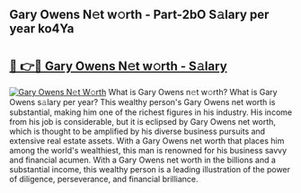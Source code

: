 ## Gary Owens N𝚎t w𝚘rth - Part-2bO S𝚊lary per year ko4Ya

# <h2><a href="http://gc4fxq.nevu.top/?p=Gary+Owens">🔗 👉🔴 Gary Owens N𝚎t w𝚘rth - S𝚊lary</a></h2>

[![Gary Owens N𝚎t W𝚘rth](https://i.imgur.com/Oavwk0R.jpeg)](http://gc4fxq.nevu.top/?p=Gary+Owens)
What is Gary Owens n𝚎t w𝚘rth? What is Gary Owens s𝚊lary per year?
This wealthy person's Gary Owens net worth is substantial, making him one of the richest figures in his industry. His income from his job is considerable, but it is eclipsed by Gary Owens net worth, which is thought to be amplified by his diverse business pursuits and extensive real estate assets. With a Gary Owens net worth that places him among the world's wealthiest, this man is renowned for his business savvy and financial acumen. With a Gary Owens net worth in the billions and a substantial income, this wealthy person is a leading illustration of the power of diligence, perseverance, and financial brilliance.
